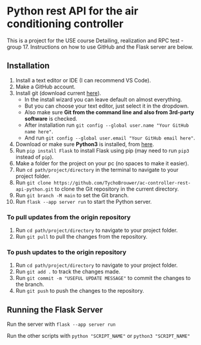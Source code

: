 # Python rest API for the air conditioning controller

This is a project for the USE course Detailing, realization and RPC test - group 17. Instructions on how to use GitHub and the Flask server are below.

## Installation

1. Install a text editor or IDE (I can recommend VS Code).
2. Make a GitHub account.
3. Install git (download current [here](https://git-scm.com/downloads)).
   - In the install wizard you can leave default on almost everything.
   - But you can choose your text editor, just select it in the dropdown.
   - Also make sure **Git from the command line and also from 3rd-party software** is checked.
   - After installation run ```git config --global user.name "Your GitHub name here"```.
   - And run ```git config --global user.email "Your GitHub email here"```.
4. Download or make sure **Python3** is installed, from [here](https://www.python.org/downloads/).
5. Run ```pip install Flask``` to install Flask using pip (may need to run ```pip3``` instead of ```pip```).
6. Make a folder for the project on your pc (no spaces to make it easier).
7. Run ```cd path/project/directory``` in the terminal to navigate to your project folder.
8. Run ```git clone https://github.com/TychoBrouwer/ac-controller-rest-api-python.git``` to clone the Git repository in the current directory.
9. Run ```git branch -M main``` to set the Git branch.
10. Run ```flask --app server run``` to start the Python server.

### To pull updates from the origin repository

1. Run ```cd path/project/directory``` to navigate to your project folder.
2. Run ```git pull``` to pull the changes from the repository.

### To push updates to the origin repository

1. Run ```cd path/project/directory``` to navigate to your project folder.
2. Run ```git add .``` to track the changes made.
3. Run ```git commit -m "USEFUL UPDATE MESSAGE"``` to commit the changes to the branch.
4. Run ```git push``` to push the changes to the repository.

## Running the Flask Server

Run the server with ```flask --app server run```

Run the other scripts with ```python "SCRIPT_NAME"``` or ```python3 "SCRIPT_NAME"```
